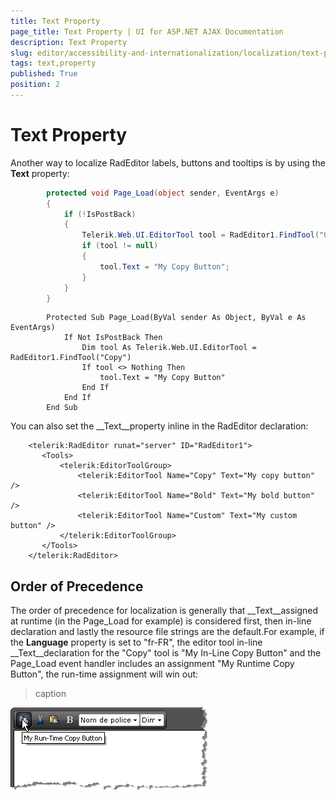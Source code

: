 ```yaml
---
title: Text Property
page_title: Text Property | UI for ASP.NET AJAX Documentation
description: Text Property
slug: editor/accessibility-and-internationalization/localization/text-property
tags: text,property
published: True
position: 2
---
```


# Text Property



Another way to localize RadEditor labels, buttons and tooltips is by using the __Text__ property:



````C#
		protected void Page_Load(object sender, EventArgs e)
		{
			if (!IsPostBack)
			{
				Telerik.Web.UI.EditorTool tool = RadEditor1.FindTool("Copy");
				if (tool != null)
				{
					tool.Text = "My Copy Button";
				}
			}
		} 
````
````VB.NET
		Protected Sub Page_Load(ByVal sender As Object, ByVal e As EventArgs)
			If Not IsPostBack Then
				Dim tool As Telerik.Web.UI.EditorTool = RadEditor1.FindTool("Copy")
				If tool <> Nothing Then
					tool.Text = "My Copy Button"
				End If
			End If
		End Sub
````


You can also set the __Text__property inline in the RadEditor declaration:

````ASPNET
	<telerik:RadEditor runat="server" ID="RadEditor1">
	   <Tools>
	       <telerik:EditorToolGroup>
	           <telerik:EditorTool Name="Copy" Text="My copy button" />
	           <telerik:EditorTool Name="Bold" Text="My bold button" />
	           <telerik:EditorTool Name="Custom" Text="My custom button" />
	       </telerik:EditorToolGroup>
	   </Tools>
	</telerik:RadEditor> 
````



## Order of Precedence

The order of precedence for localization is generally that __Text__assigned at runtime (in the Page_Load for example) is considered first, then in-line declaration and lastly the resource file strings are the default.For example, if the __Language__ property is set to "fr-FR", the editor tool in-line __Text__declaration for the "Copy" tool is "My In-Line Copy Button" and the Page_Load event handler includes an assignment "My Runtime Copy Button", the run-time assignment will win out:
>caption 

![](images/editor-localization008.png)
